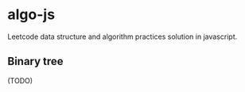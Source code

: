 # algo-js
Leetcode data structure and algorithm practices solution in javascript.

## Binary tree
(TODO)

